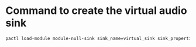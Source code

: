 # Command to create the virtual audio sink

```bash
pactl load-module module-null-sink sink_name=virtual_sink sink_properties=device.description="Virtual_Sink_for_Transcription" rate=16000 format=s16le channels=1
```
